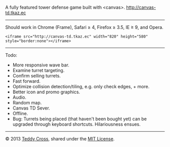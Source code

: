 A fully featured tower defense game built with &lt;canvas&gt;. http://canvas-td.tkaz.ec

---

Should work in Chrome (Frame), Safari ≥ 4, Firefox ≥ 3.5, IE ≥ 9, and Opera.

	<iframe src="http://canvas-td.tkaz.ec" width="820" height="580" style="border:none"></iframe>

---

Todo:

* More responsive wave bar.
* Examine turret targeting.
* Confirm selling turrets.
* Fast forward.
* Optimize collision detection/tiling, e.g. only check edges, + more.
* Better icon and promo graphics.
* Audio.
* Random map.
* Canvas TD Sever.
* Offline.
* Bug: Turrets being placed (that haven't been bought yet) can be upgraded through keyboard shortcuts. Hilariousness ensues.

---

© 2013 [Teddy Cross](http://tkaz.ec), shared under the [MIT License](http://www.opensource.org/licenses/MIT).